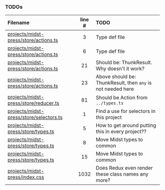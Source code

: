 ### TODOs
| Filename | line # | TODO
|:------|:------:|:------
| [projects/midst-press/store/actions.ts](projects/midst-press/store/actions.ts#L3) | 3 | Type def file
| [projects/midst-press/store/actions.ts](projects/midst-press/store/actions.ts#L6) | 6 | Type def file
| [projects/midst-press/store/actions.ts](projects/midst-press/store/actions.ts#L21) | 21 | Should be: ThunkResult<void>. Why doesn't it work?
| [projects/midst-press/store/actions.ts](projects/midst-press/store/actions.ts#L23) | 23 | Above should be: ThunkResult<void>, then `any` is not needed here
| [projects/midst-press/store/reducer.ts](projects/midst-press/store/reducer.ts#L81) | 81 | Should be Action from `../types.ts`
| [projects/midst-press/store/selectors.ts](projects/midst-press/store/selectors.ts#L1) | 1 | Find a use for selectors in this project
| [projects/midst-press/store/types.ts](projects/midst-press/store/types.ts#L5) | 5 | How to get around putting this in every project??
| [projects/midst-press/store/types.ts](projects/midst-press/store/types.ts#L8) | 8 | Move Midst types to common
| [projects/midst-press/store/types.ts](projects/midst-press/store/types.ts#L15) | 15 | Move Midst types to common
| [projects/midst-press/index.css](projects/midst-press/index.css#L1032) | 1032 | Does Redux even render these class names any more?

